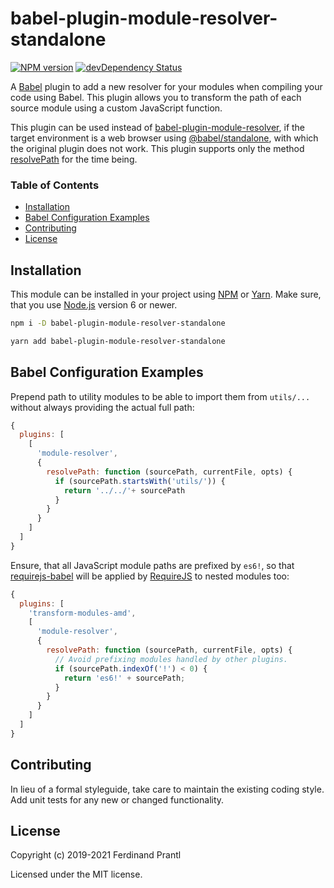 # babel-plugin-module-resolver-standalone

[![NPM version](https://badge.fury.io/js/babel-plugin-module-resolver-standalone.png)](http://badge.fury.io/js/babel-plugin-module-resolver-standalone)
[![devDependency Status](https://david-dm.org/prantlf/babel-plugin-module-resolver-standalone/dev-status.svg)](https://david-dm.org/prantlf/babel-plugin-module-resolver-standalone#info=devDependencies)

A [Babel] plugin to add a new resolver for your modules when compiling your code using Babel. This plugin allows you to transform the path of each source module using a custom JavaScript function.

This plugin can be used instead of [babel-plugin-module-resolver], if the target environment is a web browser using [@babel/standalone], with which the original plugin does not work. This plugin supports only the method [resolvePath] for the time being.

### Table of Contents

- [Installation](#installation-and-getting-started)
- [Babel Configuration Examples](#babel-configuration-examples)
- [Contributing](#contributing)
- [License](#license)

## Installation

This module can be installed in your project using [NPM] or [Yarn]. Make sure, that you use [Node.js] version 6 or newer.

```sh
npm i -D babel-plugin-module-resolver-standalone
```

```sh
yarn add babel-plugin-module-resolver-standalone
```

## Babel Configuration Examples

Prepend path to utility modules to be able to import them from `utils/...` without always providing the actual full path:

```js
{
  plugins: [
    [
      'module-resolver',
      {
        resolvePath: function (sourcePath, currentFile, opts) {
          if (sourcePath.startsWith('utils/')) {
            return '../../'+ sourcePath
          }
        }
      }
    ]
  ]
}
```

Ensure, that all JavaScript module paths are prefixed by `es6!`, so that [requirejs-babel] will be applied by [RequireJS] to nested modules too:

```js
{
  plugins: [
    'transform-modules-amd',
    [
      'module-resolver',
      {
        resolvePath: function (sourcePath, currentFile, opts) {
          // Avoid prefixing modules handled by other plugins.
          if (sourcePath.indexOf('!') < 0) {
            return 'es6!' + sourcePath;
          }
        }
      }
    ]
  ]
}
```

## Contributing

In lieu of a formal styleguide, take care to maintain the existing coding style. Add unit tests for any new or changed functionality.

## License

Copyright (c) 2019-2021 Ferdinand Prantl

Licensed under the MIT license.

[Node.js]: http://nodejs.org/
[NPM]: https://www.npmjs.com/
[Yarn]: https://yarnpkg.com/
[RequireJS]: https://requirejs.org/
[Babel]: http://babeljs.io
[@babel/standalone]: https://github.com/babel/babel/tree/master/packages/babel-standalone
[babel-plugin-module-resolver]: https://github.com/tleunen/babel-plugin-module-resolver
[resolvePath]: https://github.com/tleunen/babel-plugin-module-resolver/blob/master/DOCS.md#resolvepath
[requirejs-babel]: https://github.com/prantlf/requirejs-babel
